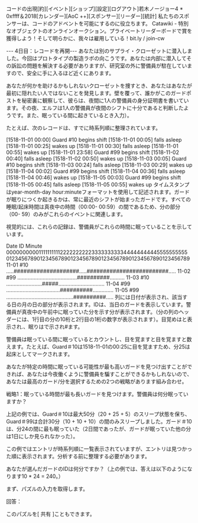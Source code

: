 コードの出現[約][イベント][ショップ][設定][ログアウト]若木ノージョー4 *
   0xffff＆2018[カレンダー][AoC ++][スポンサー][リーダー][統計]
私たちのスポンサーは、コードのアドベントを可能にするのに役立ちます。
Catawiki - 特別なオブジェクトのオンラインオークション。プライベートリーダーボードで賞を獲得しよう！そして明らかに、我々は雇用している！bit.ly / join-cw

--- 4日目：レコードを再開---
あなたは別のサプライ・クローゼットに潜入しました。今回はプロトタイプの製造ラボの向こうです。あなたは内部に潜入してその訴訟の問題を解決する必要がありますが、研究室の外に警備員が駐在していますので、安全に手に入るほど近くにあります。

あなたが何かを助けるかもしれないクローゼットを捜すとき、あなたはあなたが最初に隠れたい人ではないことを発見します。壁を覆って、誰かがこのガードポストを秘密裏に観察して、彼らは、夜間に1人の警備員の身分証明書を書いています。その夜、エルフは1人の警備員が夜間のシフトに十分であると判断したようです。また、眠っている間に起きているとき入力）。

たとえば、次のレコードは、すでに時系列順に整理されています。

[1518-11-01 00:00] Guard #10 begins shift
[1518-11-01 00:05] falls asleep
[1518-11-01 00:25] wakes up
[1518-11-01 00:30] falls asleep
[1518-11-01 00:55] wakes up
[1518-11-01 23:58] Guard #99 begins shift
[1518-11-02 00:40] falls asleep
[1518-11-02 00:50] wakes up
[1518-11-03 00:05] Guard #10 begins shift
[1518-11-03 00:24] falls asleep
[1518-11-03 00:29] wakes up
[1518-11-04 00:02] Guard #99 begins shift
[1518-11-04 00:36] falls asleep
[1518-11-04 00:46] wakes up
[1518-11-05 00:03] Guard #99 begins shift
[1518-11-05 00:45] falls asleep
[1518-11-05 00:55] wakes up
タイムスタンプはyear-month-day hour:minuteフォーマットを使用して記述されます。ガードが眠りにつくか起きるかは、常に最近のシフトが始まったガードです。すべての睡眠/起床時間は真夜中の時間（00:00- 00:59）の間であるため、分の部分（00- 59）のみがこれらのイベントに関連します。

視覚的には、これらの記録は、警備員がこれらの時間に眠っていることを示しています。

Date   ID   Minute
            000000000011111111112222222222333333333344444444445555555555
            012345678901234567890123456789012345678901234567890123456789
11-01  #10  .....####################.....#########################.....
11-02  #99  ........................................##########..........
11-03  #10  ........................#####...............................
11-04  #99  ....................................##########..............
11-05  #99  .............................................##########.....
列には日付が表示され、該当する日の月の日の部分が表示されます。IDは、当日のガードを表示しています。警備員が真夜中の午前中に眠っていた分を示す分が表示されます。（分の列のヘッダーには、1行目の分の10桁と2行目の1桁の数字が表示されます）。目覚めはと表示され.、眠りはで示され#ます。

警備員は眠っている間に眠っているとカウントし、目を覚ますと目を覚ますと数えます。たとえば、Guard＃10は1518-11-01の00:25に目を覚ますため、分25は起床としてマークされます。

あなたが特定の時間に眠っている可能性が最も高いガードを見つけ出すことができれば、あなたは今夜働くように警備員を騙すことができるかもしれないので、あなたは最高のガード/分を選択するための2つの戦略があります組み合わせ。

戦略1：眠っている時間が最も長いガードを見つけます。警備員は何分眠っていますか？

上記の例では、Guard＃10は最大50分（20 + 25 + 5）のスリープ状態を保ち、Guard＃99は合計30分（10 + 10 + 10）の間のみスリープしました。ガード＃10は、分24の間に最も眠っていた（2日間であったが、ガードが眠っていた他の分は1日にしか見られなかった）。

この例ではエントリが時系列順に一覧表示されていますが、エントリは見つかった順に表示されます。分析する前に整理する必要があります。

あなたが選んだガードのIDは何分ですか？（上の例では、答えは以下のようになります10 * 24 = 240。）

まず、パズルの入力を取得します。

回答： 
 

このパズルを[ 共有 ]こともできます。